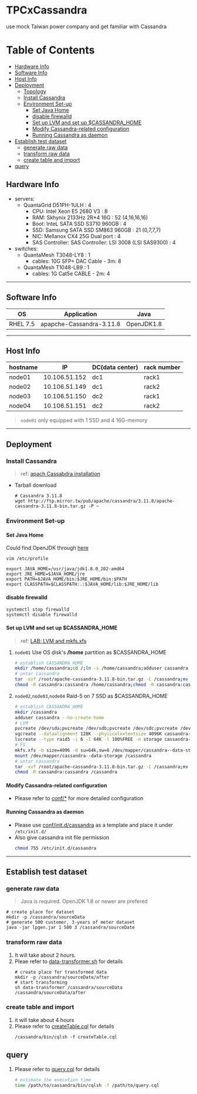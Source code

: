 # TPCxCassandra
use mock Taiwan power company and get familiar with Cassandra

# Table of Contents
* [Hardware Info](#hardware-info)
* [Software Info](#software-info)
* [Host Info](#host-info)
* [Deployment](#deployment)
    * [Topology](#topology)
    * [Install Cassandra](#install-cassandra)
    * [Environment Set-up](#environment-set-up)
        * [Set Java Home](#set-java-home)
        * [disable firewalld](#disable-firewalld)
        * [Set up LVM and set up $CASSANDRA_HOME](#set-up-lvm-and-set-up-cassandra_home)
        * [Modify Cassandra-related configuration](#modify-cassandra-related-configuration)
        * [Running Cassandra as daemon](#running-cassandra-as-daemon)
* [Establish test dataset](#establish-test-dataset)
    * [generate raw data](#generate-raw-data)
    * [transform raw data](#transform-raw-data)
    * [create table and import](#create-table-and-import)
* [query](#query)



## Hardware Info
- servers:
  - QuantaGrid D51PH-1ULH : 4
    - CPU: Intel Xeon E5 2680 V3 : 8
    - RAM: Skhynix 2133Hz 2R*4 16G : 52 (4,16,16,16)
    - Boot: InteL SATA SSD S3710 960GB : 4
    - SSD: Samsung SATA SSD SM863 960GB : 21 (0,7,7,7)
    - NIC: Mellanox  CX4 25G  Dual port : 4
    - SAS Controller: SAS Controller: LSI 3008 (LSI SAS9300) : 4
- switches:
  - QuantaMesh T3048-LY8 : 1
    - cables: 10G SFP+ DAC Cable - 3m: 8
  - QuantaMesh T1048-LB9 : 1
    - cables: 1G Cat5e CABLE - 2m: 4

---

## Software Info
OS | Application | Java
---|------------|----
RHEL 7.5 | apapche-Cassandra-3.11.8| OpenJDK1.8

---

## Host Info
hostname | IP | DC(data center) | rack number
--------|----|------------------|-----------
node01 | 10.106.51.152 | dc1 | rack1
node02 | 10.106.51.149 | dc1 | rack2
node03 | 10.106.51.150 | dc2 | rack1
node04 | 10.106.51.151 | dc2 | rack2

> ```node01``` only equipped with 1 SSD and 4 16G-memory

---

## Deployment
### Install Cassandra
> ref: [apach Cassabdra installation](https://cassandra.apache.org/doc/latest/getting_started/installing.html)
- Tarball download
   ```shell
   # Cassandra 3.11.8
   wget http://ftp.mirror.tw/pub/apache/cassandra/3.11.8/apache-cassandra-3.11.8-bin.tar.gz -P ~
   ```
### Environment Set-up
#### Set Java Home
Could find OpenJDK through [here](https://openjdk.java.net/install/)
```shell
vim /etc/profile
```
``` shell
export JAVA_HOME=/usr/java/jdk1.8.0_202-amd64
export JRE_HOME=$JAVA_HOME/jre
export PATH=$JAVA_HOME/bin:$JRE_HOME/bin:$PATH
export CLASSPATH=$CLASSPATH:.:$JAVA_HOME/lib:$JRE_HOME/lib
```

#### disable firewalld
``` shell
systemctl stop firewalld
systemctl disable firewalld
```

#### Set up LVM and set up $CASSANDRA_HOME
> ref: [LAB: LVM and mkfs.xfs](https://hackmd.io/bqFv-S3JTtm_j8tsnC_j7A#Lab-LVM-and-mkfsxfs)

1. `node01` Use OS disk's **/home** partition as $CASSANDRA_HOME
   ``` bash
   # establish CASSANDRA_HOME
   mkdir /home/cassandra;cd /;ln -s /home/cassandra;adduser cassandra --no-create-home
   # untar cassandra
   tar -xvf /root/apache-cassandra-3.11.8-bin.tar.gz -C /cassandra;mv /cassandra/apache-cassandra-3.11.8/* ./../;rm -rf /cassandra/apache-cassandra-3.11.8/
   chmod -R cassandra:cassandra /home/cassandra;chmod -R cassandra:cassandra /cassandra
   ```
2. `node02`,`node03`,`node04` Raid-5 on 7 SSD as $CASSANDRA_HOME
   ``` bash
   # establish CASSANDRA_HOME
   mkdir /cassandra
   adduser cassandra --no-create-home
   # LVM
   pvcreate /dev/sda;pvcreate /dev/sdb;pvcreate /dev/sdc;pvcreate /dev/sdd;pvcreate /dev/sde;pvcreate /dev/sdf;pvcreate /dev/sdg
   vgcreate --dataalignment 128K --physicalextentsize 4096K cassandra-data /dev/sda /dev/sdb /dev/sdc /dev/sdd /dev/sde /dev/sdf /dev/sdg
   lvcreate --type raid5 -i 6 -I 64K -l 100%FREE -n storage cassandra-data
   # FS
   mkfs.xfs -b size=4096 -d su=64k,sw=6 /dev/mapper/cassandra--data-storage
   mount /dev/mapper/cassandra--data-storage /cassandra
   # untar cassandra
   tar -xvf /root/apache-cassandra-3.11.8-bin.tar.gz -C /cassandra;mv /cassandra/apache-cassandra-3.11.8/* ./../;rm -rf /cassandra/apache-cassandra-3.11.8/
   chmod -R cassandra:cassandra /cassandra
   ```
#### Modify Cassandra-related configuration
- Please refer to [conf/\*](conf/) for more detailed configuration

#### Running Cassandra as daemon
- Please use [conf/init.d/cassandra](conf/init.d/cassandra) as a template and place it under  ```/etc/init.d/```
- Also give cassandra init file permission
   ``` bash
   chmod 755 /etc/init.d/cassandra
   ```
---

## Establish test dataset
### generate raw data
> Java is required. OpenJDK 1.8 or newer are prefered
``` shell
# create place for dataset
mkdir -p /cassandra/sourceData
# generate 500 customer, 3-years of meter dataset
java -jar lpgen.jar 1 500 3 /cassandra/sourceDate
```
### transform raw data
1. It will take about 2 hours.
2. Pleae refer to [data-transformer.sh](scripts/data-transformer.sh) for details
   ``` shell
   # create place for transformed data
   mkdir -p /cassandra/sourceDate/after
   # start transforming
   sh data-transformer /cassandra/sourceData /cassandra/sourceData/after
   ```
### create table and import
1. it will take about 4 hours
2. Please refer to [createTable.cql](scripts/createTable.cql) for details
   ``` shell
   /cassandra/bin/cqlsh -f createTable.cql
   ```

## query
1. Please refer to [query.cql](scripts/query.cql) for details
   ``` bash
   # estimate the execution time
   time /path/to/cassandra/bin/cqlsh -f /path/to/query.cql
   ```
